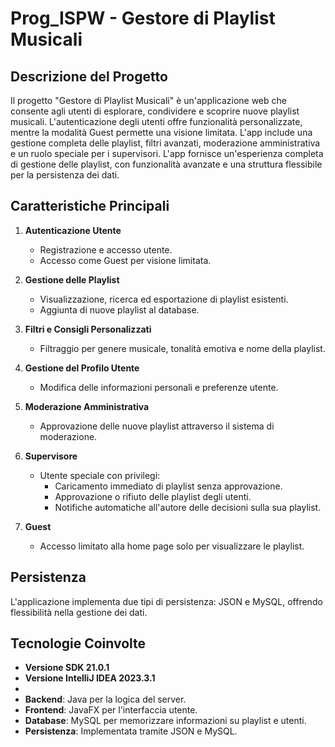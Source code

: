 # Prog_ISPW - Gestore di Playlist Musicali

## Descrizione del Progetto
Il progetto "Gestore di Playlist Musicali" è un'applicazione web che consente agli utenti di esplorare, condividere e scoprire nuove playlist musicali. L'autenticazione degli utenti offre funzionalità personalizzate, mentre la modalità Guest permette una visione limitata. L'app include una gestione completa delle playlist, filtri avanzati, moderazione amministrativa e un ruolo speciale per i supervisori.
L'app fornisce un'esperienza completa di gestione delle playlist, con funzionalità avanzate e una struttura flessibile per la persistenza dei dati.

## Caratteristiche Principali

1. **Autenticazione Utente**
   - Registrazione e accesso utente.
   - Accesso come Guest per visione limitata.

2. **Gestione delle Playlist**
   - Visualizzazione, ricerca ed esportazione di playlist esistenti.
   - Aggiunta di nuove playlist al database.

3. **Filtri e Consigli Personalizzati**
   - Filtraggio per genere musicale, tonalità emotiva e nome della playlist.

4. **Gestione del Profilo Utente**
   - Modifica delle informazioni personali e preferenze utente.

5. **Moderazione Amministrativa**
   - Approvazione delle nuove playlist attraverso il sistema di moderazione.

6. **Supervisore**
   - Utente speciale con privilegi:
      - Caricamento immediato di playlist senza approvazione.
      - Approvazione o rifiuto delle playlist degli utenti.
      - Notifiche automatiche all'autore delle decisioni sulla sua playlist.

7. **Guest**
   - Accesso limitato alla home page solo per visualizzare le playlist.

## Persistenza
L'applicazione implementa due tipi di persistenza: JSON e MySQL, offrendo flessibilità nella gestione dei dati.

## Tecnologie Coinvolte
- **Versione SDK 21.0.1**
- **Versione IntelliJ IDEA 2023.3.1**
- 
- **Backend**: Java per la logica del server.
- **Frontend**: JavaFX per l'interfaccia utente.
- **Database**: MySQL per memorizzare informazioni su playlist e utenti.
- **Persistenza**: Implementata tramite JSON e MySQL.